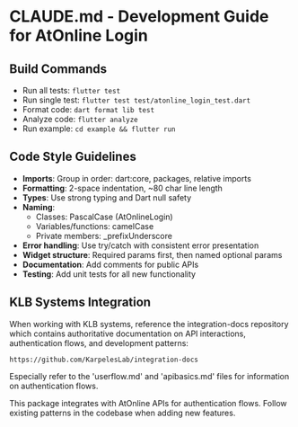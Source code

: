 # CLAUDE.md - Development Guide for AtOnline Login

## Build Commands
- Run all tests: `flutter test`
- Run single test: `flutter test test/atonline_login_test.dart`
- Format code: `dart format lib test`
- Analyze code: `flutter analyze`
- Run example: `cd example && flutter run`

## Code Style Guidelines
- **Imports**: Group in order: dart:core, packages, relative imports
- **Formatting**: 2-space indentation, ~80 char line length
- **Types**: Use strong typing and Dart null safety
- **Naming**:
  - Classes: PascalCase (AtOnlineLogin)
  - Variables/functions: camelCase
  - Private members: _prefixUnderscore
- **Error handling**: Use try/catch with consistent error presentation
- **Widget structure**: Required params first, then named optional params
- **Documentation**: Add comments for public APIs
- **Testing**: Add unit tests for all new functionality

## KLB Systems Integration
When working with KLB systems, reference the integration-docs repository which contains authoritative documentation on API interactions, authentication flows, and development patterns:
```
https://github.com/KarpelesLab/integration-docs
```
Especially refer to the 'userflow.md' and 'apibasics.md' files for information on authentication flows.

This package integrates with AtOnline APIs for authentication flows.
Follow existing patterns in the codebase when adding new features.